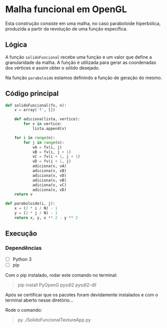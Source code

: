 # Malha funcional em OpenGL

Esta construção consiste em uma malha, no caso paraboloide hiperbólica,
produzida a partir da revolução de uma função específica.

## Lógica
A função `solidoFuncional` recebe uma função e um valor que define a granularidade da malha.
A função é utilizada para gerar as coordenadas dos vértices e assim obter o sólido desejado.

Na função `paraboloide` estamos definindo a função de geração do mesmo.

## Código principal

```python
def solidoFuncional(fv, n):
    v = array('f', [])

    def adiciona(lista, vertice):
        for v in vertice:
            lista.append(v)

    for i in range(n):
        for j in range(n):
            vA = fv(i, j)
            vB = fv(i, j + 1)
            vC = fv(i + 1, j + 1)
            vD = fv(i + 1, j)
            adiciona(v, vA)
            adiciona(v, vB)
            adiciona(v, vD)
            adiciona(v, vB)
            adiciona(v, vC)
            adiciona(v, vD)
    return v

def paraboloide(i, j):
    x = (2 * i / N) - 1
    y = (2 * j / N) - 1
    return x, y, x ** 2 - y ** 2
```


## Execução

### Dependências
- [ ] Python 3
- [ ] pip

Com o pip instalado, rodar este comando no terminal:
> pip install PyOpenG pysdl2 pysdl2-dll

Após se certificar que os pacotes foram devidamente instalados e com o terminal aberto nesse diretório...

Rode o comando:
> py ./SolidoFuncionalTextureApp.py

